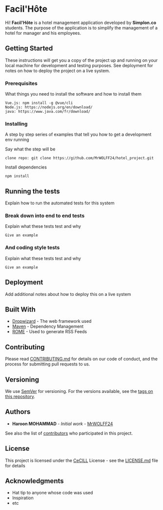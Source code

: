 # Facil'Hôte

Hi! **Facil'Hôte** is a hotel management application developed by **Simplon.co** students. The purpose of the application is to simplify the management of a hotel for manager and his employees.

## Getting Started

These instructions will get you a copy of the project up and running on your local machine for development and testing purposes. See deployment for notes on how to deploy the project on a live system.

### Prerequisites

What things you need to install the software and how to install them

```
Vue.js: npm install -g @vue/cli
Node.js: https://nodejs.org/en/download/
java: https://www.java.com/fr/download/
```

### Installing

A step by step series of examples that tell you how to get a development env running

Say what the step will be

```
clone repo: git clone https://github.com/MrWOLFF24/hotel_project.git
```

Install dependencies

```
npm install
```

## Running the tests

Explain how to run the automated tests for this system

### Break down into end to end tests

Explain what these tests test and why

```
Give an example
```

### And coding style tests

Explain what these tests test and why

```
Give an example
```

## Deployment

Add additional notes about how to deploy this on a live system

## Built With

- [Dropwizard](http://www.dropwizard.io/1.0.2/docs/) - The web framework used
- [Maven](https://maven.apache.org/) - Dependency Management
- [ROME](https://rometools.github.io/rome/) - Used to generate RSS Feeds

## Contributing

Please read [CONTRIBUTING.md](https://gist.github.com/PurpleBooth/b24679402957c63ec426) for details on our code of conduct, and the process for submitting pull requests to us.

## Versioning

We use [SemVer](http://semver.org/) for versioning. For the versions available, see the [tags on this repository](https://github.com/MrWOLFF24/hotel_project/tags).

## Authors

- **Haroon MOHAMMAD** - _Initial work_ - [MrWOLFF24](https://github.com/MrWOLFF24)

See also the list of [contributors](https://github.com/MrWOLFF24/hotel_project/contributors) who participated in this project.

## License

This project is licensed under the [CeCILL](http://www.cecill.info/) License - see the [LICENSE.md](LICENSE.md) file for details

## Acknowledgments

- Hat tip to anyone whose code was used
- Inspiration
- etc
